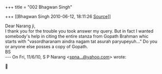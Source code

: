 +++
title = "002 Bhagwan Singh"

+++
[[Bhagwan Singh	2010-06-12, 18:11:26 [Source](https://groups.google.com/g/bvparishat/c/345g-yobByg)]]



  
Dear Narang ji,  
I thank you for the trouble you took answer my query. But in fact I wanted somebody's help in citing the entire stanza from Gopath Brahman whic starts with "vasordharanam aindra nagam tat asurah paryupeyuh..." Do you or anyone else posses a copy of Gopath.  
BS  
--- On Fri, 11/6/10, S P Narang \<[spna...@yahoo.com]()\> wrote:



